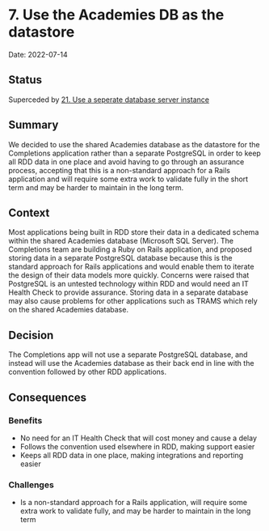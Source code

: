 # 7. Use the Academies DB as the datastore

Date: 2022-07-14

## Status

Superceded by [21. Use a seperate database server instance](0021-use-a-seperate-database-server-instance.md)

## Summary

We decided to use the shared Academies database as the datastore for the
Completions application rather than a separate PostgreSQL in order to keep all
RDD data in one place and avoid having to go through an assurance process,
accepting that this is a non-standard approach for a Rails application and will
require some extra work to validate fully in the short term and may be harder to
maintain in the long term.

## Context

Most applications being built in RDD store their data in a dedicated schema
within the shared Academies database (Microsoft SQL Server). The Completions
team are building a Ruby on Rails application, and proposed storing data in a
separate PostgreSQL database because this is the standard approach for Rails
applications and would enable them to iterate the design of their data models
more quickly. Concerns were raised that PostgreSQL is an untested technology
within RDD and would need an IT Health Check to provide assurance. Storing data
in a separate database may also cause problems for other applications such as
TRAMS which rely on the shared Academies database.

## Decision

The Completions app will not use a separate PostgreSQL database, and instead
will use the Academies database as their back end in line with the convention
followed by other RDD applications.

## Consequences

### Benefits

- No need for an IT Health Check that will cost money and cause a delay
- Follows the convention used elsewhere in RDD, making support easier
- Keeps all RDD data in one place, making integrations and reporting easier

### Challenges

- Is a non-standard approach for a Rails application, will require some extra
  work to validate fully, and may be harder to maintain in the long term
